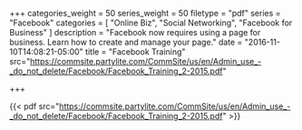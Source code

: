 +++
categories_weight = 50
series_weight = 50
filetype = "pdf"
series = "Facebook"
categories = [
  "Online Biz",
  "Social Networking",
  "Facebook for Business"
]
description = "Facebook now requires using a page for business. Learn how to create and manage your page."
date = "2016-11-10T14:08:21-05:00"
title = "Facebook Training"
src="https://commsite.partylite.com/CommSite/us/en/Admin_use_-_do_not_delete/Facebook/Facebook_Training_2-2015.pdf"

+++

{{< pdf src="https://commsite.partylite.com/CommSite/us/en/Admin_use_-_do_not_delete/Facebook/Facebook_Training_2-2015.pdf" >}}
